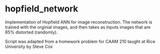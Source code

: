 # hopfield_network

Implementation of Hopfield ANN for image reconstruction. The network is trained with the orginial images, and
then takes as inputs images that are 85% distorted (randomly). 

Script was adapted from a homework problem for CAAM 210 taught at Rice University by Steve Cox
